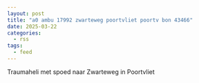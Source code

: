 ```yaml
---
layout: post
title: "a0 ambu 17992 zwarteweg poortvliet poortv bon 43466"
date: 2025-03-22
categories: 
  - rss
tags: 
  - feed
---
```


Traumaheli met spoed naar Zwarteweg in Poortvliet

